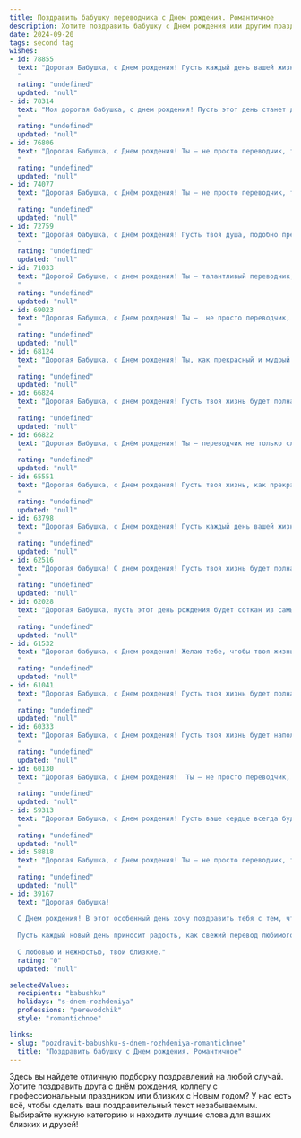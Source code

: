 ```yaml
---
title: Поздравить бабушку переводчика c Днем рождения. Романтичное
description: Хотите поздравить бабушку c Днем рождения или другим праздником? Наш ИИ создаст незабываемое поздравление, а вы обязательно выделитесь среди других.  
date: 2024-09-20
tags: second tag
wishes:
- id: 78855
  text: "Дорогая Бабушка, с Днем рождения! Пусть каждый день вашей жизни будет наполнен любовью, радостью и светлыми воспоминаниями, словно прекрасный перевод с языка жизни на язык счастья.
  "
  rating: "undefined"
  updated: "null"
- id: 78314
  text: "Моя дорогая бабушка, с днем рождения! Пусть этот день станет для тебя прекрасным началом новой главы, наполненной любовью, радостью и светлыми мгновениями. Твой талант переводчика - это дар раскрывать сердца и души, переносить чувства с одного языка на другой. Спасибо за твою мудрость, за то, что ты помогаешь нам понимать этот мир во всех его оттенках. Ты - моя самая любимая переводчица, которая переводит мои тревоги в безмятежное спокойствие, а мои мечты в реальность.
  "
  rating: "undefined"
  updated: "null"
- id: 76806
  text: "Дорогая Бабушка, с Днем рождения! Ты – не просто переводчик, ты – волшебница, которая переводит слова в чувства, а слова любви – в теплоту наших сердец. Спасибо за твой талант, за твою мудрость и нежность. Пусть каждый день будет наполнен счастьем, любовью и вдохновением!
  "
  rating: "undefined"
  updated: "null"
- id: 74077
  text: "Дорогая Бабушка, с Днём рождения! Ты – не просто переводчик, ты – волшебница, которая открывает нам двери в другие миры, в другие культуры. Твои слова – это мосты, по которым мы переходим от незнания к пониманию, от пустоты к знаниям. Спасибо за твою мудрость, за твою любовь, за твою нежность. Желаю тебе бесконечной радости, крепкого здоровья и еще многих лет, полных счастья и любви.
  "
  rating: "undefined"
  updated: "null"
- id: 72759
  text: "Дорогая бабушка, с Днём рождения! Пусть твоя душа, подобно прекрасному переводу, всегда будет наполнена любовью, красотой и гармонией. Спасибо за то, что ты переводишь для нас мир в чудесный язык добра и заботы. ❤️
  "
  rating: "undefined"
  updated: "null"
- id: 71033
  text: "Дорогой Бабушке, с днем рождения! Ты – талантливый переводчик, чьи слова всегда уместны и трогательны – как переводы твоей любимой поэзии. Желаю тебе бесконечного вдохновения, чтобы твой мир всегда был полон новых историй и переживаний, которые ты будешь переводить в язык любви и добра.
  "
  rating: "undefined"
  updated: "null"
- id: 69023
  text: "Дорогая Бабушка, с Днем рождения! Ты –  не просто переводчик, ты – волшебница, что переводит слова в чувства, а скучные словари –   в яркие истории. С каждым годом ты становишься только мудрее и прекраснее, как хорошее вино, которое с каждым годом становится только ценнее. Желаю тебе  вечных  лет  и  бесконечного  счастья!
  "
  rating: "undefined"
  updated: "null"
- id: 68124
  text: "Дорогая Бабушка, с Днем рождения! Ты, как прекрасный и мудрый переводчик, всю жизнь переводила для нас слова любви, заботы и добра. Спасибо за все, что ты для нас делаешь! Пусть твоя жизнь будет наполнена счастьем, любовью и душевным теплом.
  "
  rating: "undefined"
  updated: "null"
- id: 66824
  text: "Дорогая Бабушка, с днем рождения! Пусть твоя жизнь будет полна ярких красок, как переводы, которые ты делаешь, а душа поет от радости, как мелодия родной речи, которую ты так умело переводишь.  Ты - настоящая волшебница, делающая мир чуточку ближе и понятнее. Счастья тебе, крепкого здоровья и долгих лет жизни!
  "
  rating: "undefined"
  updated: "null"
- id: 66822
  text: "Дорогая Бабушка, с Днём рождения! Ты — переводчик не только слов, но и душ, мастерски сопоставляющий смыслы и чувства. Пусть твоя жизнь всегда будет полна ярких красок, как мозаика, составленная из разных языков любви. Я безмерно люблю тебя и желаю, чтобы каждый день приносил тебе радость, как луч солнца, проникающий сквозь окно перевода в мир светлых эмоций.
  "
  rating: "undefined"
  updated: "null"
- id: 65551
  text: "Дорогая бабушка, с Днем рождения! Пусть твоя жизнь, как прекрасный перевод, будет полна ярких эмоций, созвучий и неповторимых красок. Желаю тебе тепла, любви и вдохновения, которые непременно найдут отражение в твоём сердце!
  "
  rating: "undefined"
  updated: "null"
- id: 63798
  text: "Дорогая Бабушка, с Днем рождения! Пусть каждый день вашей жизни будет полон любви, света и радости, как многоцветные фразы, которые вы переводите с такой легкостью и изяществом! Вы – настоящий мастер слова, душа нашей семьи,  и мы вас бесконечно любим!
  "
  rating: "undefined"
  updated: "null"
- id: 62516
  text: "Дорогая бабушка! С днем рождения! Пусть твоя жизнь будет полна ярких красок, словно страница перевода,  переполненная удивительными историями и красотой разных языков. Хочу пожелать тебе крепкого здоровья, чтобы ты могла наслаждаться каждым мгновением, и чтобы рядом всегда были любящие тебя люди.
  "
  rating: "undefined"
  updated: "null"
- id: 62028
  text: "Дорогая Бабушка, пусть этот день рождения будет соткан из самых ярких моментов, как страницы книги, полные самых красивых переводов, что ты когда-либо делала. Желаю тебе океан любви, здоровья и радости, как слова, которые ты умеешь переводить с языка сердца на язык души. С Днём рождения!
  "
  rating: "undefined"
  updated: "null"
- id: 61532
  text: "Дорогая бабушка, с Днем рождения! Желаю тебе, чтобы твоя жизнь всегда была такой же прекрасной и трогательной, как слова, которые ты переводишь. Пусть  твоё сердце наполняется счастьем, как строчки любимого стихотворения. С любовью и нежностью, твоя…
  "
  rating: "undefined"
  updated: "null"
- id: 61041
  text: "Дорогая Бабушка, с Днем рождения! Пусть твоя жизнь будет полна ярких красок, как радуга, переведенная твоими умелыми руками с одного языка на другой. Ты – волшебница, которая открывает нам мир через слова, и сегодня мы хотим сказать тебе спасибо за твой талант и доброту. Пусть здоровье не подводит, а душа поет от счастья!
  "
  rating: "undefined"
  updated: "null"
- id: 60333
  text: "Дорогая Бабушка, с Днем рождения! Пусть твоя жизнь будет наполнена нежной любовью, как весенний сад ароматом цветов, и пусть каждый день дарит тебе новые открытия, как переводы с волшебных языков.
  "
  rating: "undefined"
  updated: "null"
- id: 60130
  text: "Дорогая Бабушка, с Днем рождения!  Ты – не просто переводчик, ты – волшебница, которая способна переносить слова и чувства из одного мира в другой. Твоя душа так же прекрасна и многогранна, как язык, которым ты владеешь. Желаю тебе бесконечного вдохновения, ярких красок жизни и вечной молодости, чтобы ты всегда могла делиться своей мудростью и любовью со всеми нами.
  "
  rating: "undefined"
  updated: "null"
- id: 59313
  text: "Дорогая Бабушка, с Днем рождения! Пусть ваше сердце всегда будет переполнено любовью, как ваш талант - словами. Вы - истинный волшебник, переводящий не только языки, но и души, наполняя их пониманием и теплом. Спасибо за вашу мудрость и нежность, за то, что вы всегда рядом.
  "
  rating: "undefined"
  updated: "null"
- id: 58818
  text: "Дорогая Бабушка, с Днем рождения! Ты – не просто переводчик, ты – волшебница, которая открывает нам мир через слова. Желаю тебе бесконечного вдохновения, красивых языков и еще больше ярких красок в жизни. Пусть твой переводческий дар будет всегда востребован, а сердце – переполнено любовью!
  "
  rating: "undefined"
  updated: "null"
- id: 39167
  text: "Дорогая бабушка!
  
  С Днем рождения! В этот особенный день хочу поздравить тебя с тем, что ты — наш светлый путеводитель в мире слов и смыслов. Как переводчик ты умеешь находить гармонию даже в самых сложных текстах, а в жизни ты всегда была для нас образцом доброты и любви.
  
  Пусть каждый новый день приносит радость, как свежий перевод любимого произведения, каждая улыбка окружающих отражает твою безграничную теплоту. Желаю здоровья, счастья и море вдохновения! Пусть твоя жизнь будет такой же красивой и многогранной, как языки, которые ты так мастерски соединяешь.
  
  С любовью и нежностью, твои близкие."
  rating: "0"
  updated: "null"

selectedValues:
  recipients: "babushku"
  holidays: "s-dnem-rozhdeniya"
  professions: "perevodchik"
  style: "romantichnoe"

links:
- slug: "pozdravit-babushku-s-dnem-rozhdeniya-romantichnoe"
  title: "Поздравить бабушку c Днем рождения. Романтичное"
---
```


Здесь вы найдете отличную подборку поздравлений на любой случай. 
Хотите поздравить друга с днём рождения, коллегу с профессиональным праздником или близких с Новым годом? У нас есть всё, чтобы сделать ваш поздравительный текст незабываемым. Выбирайте нужную категорию и находите лучшие слова для ваших близких и друзей!
